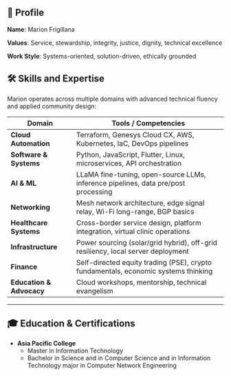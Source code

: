 ## 👤 Profile
**Name**: Marion Frigillana

**Values**: Service, stewardship, integrity, justice, dignity, technical excellence

**Work Style**: Systems-oriented, solution-driven, ethically grounded

## 🛠️ Skills and Expertise

Marion operates across multiple domains with advanced technical fluency and applied community design:

| Domain                  | Tools / Competencies                                                                 |
|-------------------------|--------------------------------------------------------------------------------------|
| **Cloud Automation**    | Terraform, Genesys Cloud CX, AWS, Kubernetes, IaC, DevOps pipelines                 |
| **Software & Systems**  | Python, JavaScript, Flutter, Linux, microservices, API orchestration               |
| **AI & ML**             | LLaMA fine-tuning, open-source LLMs, inference pipelines, data pre/post processing  |
| **Networking**          | Mesh network architecture, edge signal relay, Wi-Fi long-range, BGP basics          |
| **Healthcare Systems**  | Cross-border service design, platform integration, virtual clinic operations        |
| **Infrastructure**      | Power sourcing (solar/grid hybrid), off-grid resiliency, local server deployment    |
| **Finance**             | Self-directed equity trading (PSE), crypto fundamentals, economic systems thinking  |
| **Education & Advocacy**| Cloud workshops, mentorship, technical evangelism                                  |

---

## 🎓 Education & Certifications

- **Asia Pacific College**
  - Master in Information Technology
  - Bachelor in Science and in Computer Science and in Information Technology major in Computer Network Engineering
